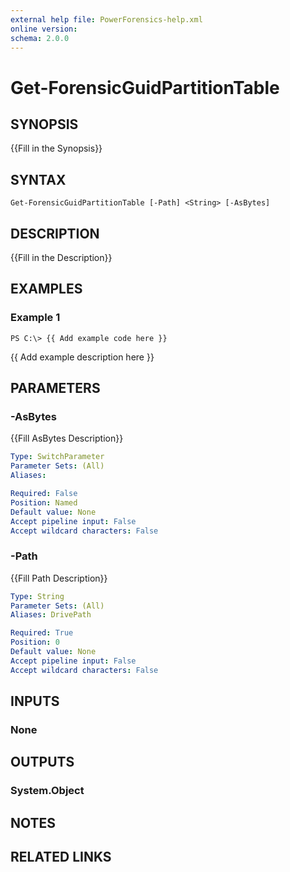 ```yaml
---
external help file: PowerForensics-help.xml
online version: 
schema: 2.0.0
---
```


# Get-ForensicGuidPartitionTable

## SYNOPSIS
{{Fill in the Synopsis}}

## SYNTAX

```
Get-ForensicGuidPartitionTable [-Path] <String> [-AsBytes]
```

## DESCRIPTION
{{Fill in the Description}}

## EXAMPLES

### Example 1
```
PS C:\> {{ Add example code here }}
```

{{ Add example description here }}

## PARAMETERS

### -AsBytes
{{Fill AsBytes Description}}

```yaml
Type: SwitchParameter
Parameter Sets: (All)
Aliases: 

Required: False
Position: Named
Default value: None
Accept pipeline input: False
Accept wildcard characters: False
```

### -Path
{{Fill Path Description}}

```yaml
Type: String
Parameter Sets: (All)
Aliases: DrivePath

Required: True
Position: 0
Default value: None
Accept pipeline input: False
Accept wildcard characters: False
```

## INPUTS

### None


## OUTPUTS

### System.Object

## NOTES

## RELATED LINKS


